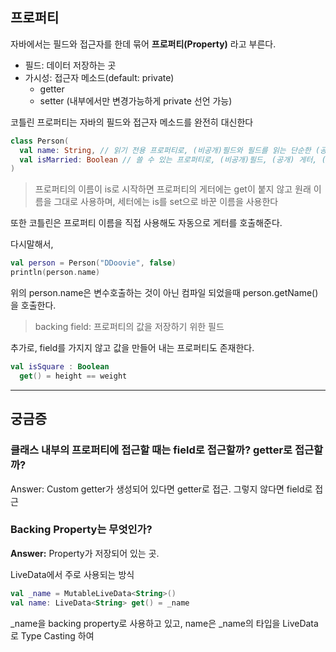 ## 프로퍼티
자바에서는 필드와 접근자를 한데 묶어 **프로퍼티(Property)** 라고 부른다.
- 필드: 데이터 저장하는 곳
- 가시성: 접근자 메소드(default: private)
    - getter
    - setter (내부에서만 변경가능하게 private 선언 가능)

코틀린 프로퍼티는 자바의 필드와 접근자 메소드를 완전히 대신한다

```kotlin
class Person(
  val name: String, // 읽기 전용 프로퍼티로, (비공개)필드와 필드를 읽는 단순한 (공개) 게터를 만들어낸다
  val isMarried: Boolean // 쓸 수 있는 프로퍼티로, (비공개)필드, (공개) 게터, (공개) 세터를 만들어낸다
)
```

> 프로퍼티의 이름이 is로 시작하면 프로퍼티의 게터에는 get이 붙지 않고 원래 이름을 그대로 사용하며, 세터에는 is를 set으로 바꾼 이름을 사용한다

또한 코틀린은 프로퍼티 이름을 직접 사용해도 자동으로 게터를 호출해준다.

다시말해서,
```kotlin
val person = Person("DDoovie", false)
println(person.name)
```
위의 person.name은 변수호출하는 것이 아닌 컴파일 되었을때 person.getName()을 호출한다.

> backing field: 프로퍼티의 값을 저장하기 위한 필드

추가로, field를 가지지 않고 값을 만들어 내는 프로퍼티도 존재한다.
```kotlin
val isSquare : Boolean
  get() = height == weight
```

---

## 궁금증
### 클래스 내부의 프로퍼티에 접근할 때는 field로 접근할까? getter로 접근할까?
Answer: Custom getter가 생성되어 있다면 getter로 접근. 그렇지 않다면 field로 접근

### Backing Property는 무엇인가?
**Answer:**
Property가 저장되어 있는 곳.

LiveData에서 주로 사용되는 방식
```kotlin 
val _name = MutableLiveData<String>()
val name: LiveData<String> get() = _name
```
\_name을 backing property로 사용하고 있고, name은 \_name의 타입을 LiveData로 Type Casting 하여 
